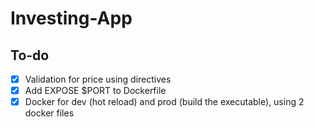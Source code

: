 # Investing-App

## To-do
- [X] Validation for price using directives  
- [X] Add EXPOSE $PORT to Dockerfile
- [X] Docker for dev (hot reload) and prod (build the executable), using 2 docker files
